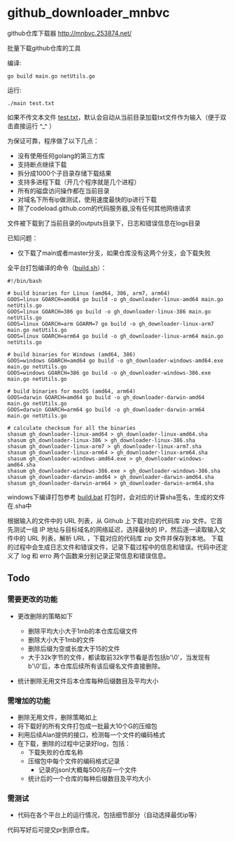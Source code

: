 # github_downloader_mnbvc

github仓库下载器
http://mnbvc.253874.net/

批量下载github仓库的工具


编译:
```
go build main.go netUtils.go
```

运行:
```
./main test.txt
```
如果不传文本文件 [test.txt](./test.txt)，默认会自动从当前目录加载txt文件作为输入（便于双击直接运行 ^_^ ）

为保证可靠，程序做了以下几点：
- 没有使用任何golang的第三方库
- 支持断点继续下载
- 拆分成1000个子目录存储下载结果
- 支持多进程下载（开几个程序就是几个进程）
- 所有的磁盘访问操作都在当前目录
- 对域名下所有ip做测试，使用速度最快的ip进行下载
- 除了codeload.github.com的代码服务器,没有任何其他网络请求


文件被下载到了当前目录的outputs目录下，日志和错误信息在logs目录

已知问题：
 - 仅下载了main或者master分支，如果仓库没有这两个分支，会下载失败

 全平台打包编译的命令（[build.sh](./build.sh)）：
```
#!/bin/bash

# build binaries for Linux (amd64, 386, arm7, arm64)
GOOS=linux GOARCH=amd64 go build -o gh_downloader-linux-amd64 main.go netUtils.go
GOOS=linux GOARCH=386 go build -o gh_downloader-linux-386 main.go netUtils.go
GOOS=linux GOARCH=arm GOARM=7 go build -o gh_downloader-linux-arm7 main.go netUtils.go
GOOS=linux GOARCH=arm64 go build -o gh_downloader-linux-arm64 main.go netUtils.go

# build binaries for Windows (amd64, 386)
GOOS=windows GOARCH=amd64 go build -o gh_downloader-windows-amd64.exe main.go netUtils.go
GOOS=windows GOARCH=386 go build -o gh_downloader-windows-386.exe main.go netUtils.go

# build binaries for macOS (amd64, arm64)
GOOS=darwin GOARCH=amd64 go build -o gh_downloader-darwin-amd64 main.go netUtils.go
GOOS=darwin GOARCH=arm64 go build -o gh_downloader-darwin-arm64 main.go netUtils.go

# calculate checksum for all the binaries
shasum gh_downloader-linux-amd64 > gh_downloader-linux-amd64.sha
shasum gh_downloader-linux-386 > gh_downloader-linux-386.sha
shasum gh_downloader-linux-arm7 > gh_downloader-linux-arm7.sha
shasum gh_downloader-linux-arm64 > gh_downloader-linux-arm64.sha
shasum gh_downloader-windows-amd64.exe > gh_downloader-windows-amd64.sha
shasum gh_downloader-windows-386.exe > gh_downloader-windows-386.sha
shasum gh_downloader-darwin-amd64 > gh_downloader-darwin-amd64.sha
shasum gh_downloader-darwin-arm64 > gh_downloader-darwin-arm64.sha

```
windows下编译打包参考 [build.bat](./build.bat)
打包时，会对应的计算sha签名，生成的文件在.sha中


根据输入的文件中的 URL 列表，从 Github 上下载对应的代码库 zip 文件。它首先测试一组 IP 地址与目标域名的网络延迟，选择最快的 IP，然后逐一读取输入文件中的 URL 列表，解析 URL ，下载对应的代码库 zip 文件并保存到本地。
下载的过程中会生成日志文件和错误文件，记录下载过程中的信息和错误。代码中还定义了 log 和 erro 两个函数来分别记录正常信息和错误信息。


## Todo
### 需要更改的功能
- 更改删除的策略如下
  - 删除平均大小大于1mb的本仓库后缀文件
  - 删除大小大于1mb的文件
  - 删除后缀为空或长度大于15的文件
  - 大于32k字节的文件，都读取前32k字节看是否包括b'\0'，当发现有b'\0'后，本仓库后续所有该后缀名文件直接删除。

- 统计删除无用文件后本仓库每种后缀数目及平均大小

### 需增加的功能

- 删除无用文件，删除策略如上
- 将下载好的所有文件打包成一批最大10个G的压缩包
- 利用后续Alan提供的接口，检测每一个文件的编码格式
- 在下载，删除的过程中记录好log，包括：
    - 下载失败的仓库名称
    - 压缩包中每个文件的编码格式记录
        - 记录的jsonl大概每500兆存一个文件
    - 统计后的一个仓库的每种后缀数目及平均大小

### 需测试

- 代码在各个平台上的运行情况，包括细节部分（自动选择最优ip等）

代码写好后可提交pr到原仓库。